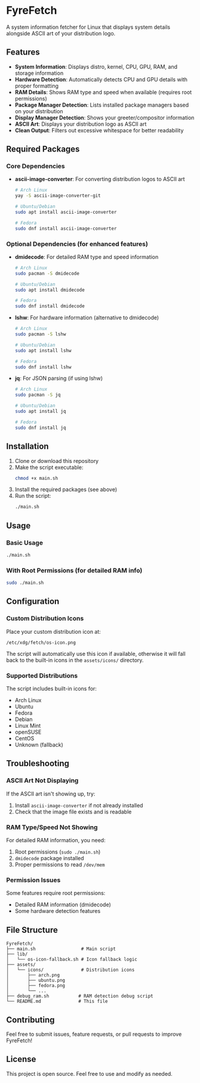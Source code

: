 # FyreFetch

A system information fetcher for Linux that displays system details alongside ASCII art of your distribution logo.

## Features

- **System Information**: Displays distro, kernel, CPU, GPU, RAM, and storage information
- **Hardware Detection**: Automatically detects CPU and GPU details with proper formatting
- **RAM Details**: Shows RAM type and speed when available (requires root permissions)
- **Package Manager Detection**: Lists installed package managers based on your distribution
- **Display Manager Detection**: Shows your greeter/compositor information
- **ASCII Art**: Displays your distribution logo as ASCII art
- **Clean Output**: Filters out excessive whitespace for better readability

## Required Packages

### Core Dependencies

- **ascii-image-converter**: For converting distribution logos to ASCII art
  ```bash
  # Arch Linux
  yay -S ascii-image-converter-git
  
  # Ubuntu/Debian
  sudo apt install ascii-image-converter
  
  # Fedora
  sudo dnf install ascii-image-converter
  ```

### Optional Dependencies (for enhanced features)

- **dmidecode**: For detailed RAM type and speed information
  ```bash
  # Arch Linux
  sudo pacman -S dmidecode
  
  # Ubuntu/Debian
  sudo apt install dmidecode
  
  # Fedora
  sudo dnf install dmidecode
  ```

- **lshw**: For hardware information (alternative to dmidecode)
  ```bash
  # Arch Linux
  sudo pacman -S lshw
  
  # Ubuntu/Debian
  sudo apt install lshw
  
  # Fedora
  sudo dnf install lshw
  ```

- **jq**: For JSON parsing (if using lshw)
  ```bash
  # Arch Linux
  sudo pacman -S jq
  
  # Ubuntu/Debian
  sudo apt install jq
  
  # Fedora
  sudo dnf install jq
  ```

## Installation

1. Clone or download this repository
2. Make the script executable:
   ```bash
   chmod +x main.sh
   ```
3. Install the required packages (see above)
4. Run the script:
   ```bash
   ./main.sh
   ```

## Usage

### Basic Usage
```bash
./main.sh
```

### With Root Permissions (for detailed RAM info)
```bash
sudo ./main.sh
```

## Configuration

### Custom Distribution Icons

Place your custom distribution icon at:
```
/etc/xdg/fetch/os-icon.png
```

The script will automatically use this icon if available, otherwise it will fall back to the built-in icons in the `assets/icons/` directory.

### Supported Distributions

The script includes built-in icons for:
- Arch Linux
- Ubuntu
- Fedora
- Debian
- Linux Mint
- openSUSE
- CentOS
- Unknown (fallback)

## Troubleshooting

### ASCII Art Not Displaying

If the ASCII art isn't showing up, try:
1. Install `ascii-image-converter` if not already installed
2. Check that the image file exists and is readable

### RAM Type/Speed Not Showing

For detailed RAM information, you need:
1. Root permissions (`sudo ./main.sh`)
2. `dmidecode` package installed
3. Proper permissions to read `/dev/mem`

### Permission Issues

Some features require root permissions:
- Detailed RAM information (dmidecode)
- Some hardware detection features

## File Structure

```
FyreFetch/
├── main.sh                 # Main script
├── lib/
│   └── os-icon-fallback.sh # Icon fallback logic
├── assets/
│   └── icons/              # Distribution icons
│       ├── arch.png
│       ├── ubuntu.png
│       ├── fedora.png
│       └── ...
├── debug_ram.sh           # RAM detection debug script
└── README.md              # This file
```

## Contributing

Feel free to submit issues, feature requests, or pull requests to improve FyreFetch!

## License

This project is open source. Feel free to use and modify as needed.

